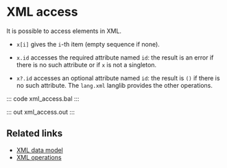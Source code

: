 # XML access

It is possible to access elements in XML.

- `x[i]` gives the `i`-th item (empty sequence if none).

- `x.id` accesses the required attribute named `id`: the result is an error if there is no such attribute or if `x` is not a singleton.

- `x?.id` accesses an optional attribute named `id`: the result is `()` if there is no such attribute. The `lang.xml` langlib provides the other operations.

::: code xml_access.bal :::

::: out xml_access.out :::

## Related links
- [XML data model](/learn/by-example/xml-data-model/)
- [XML operations](/learn/by-example/xml-operations/)
